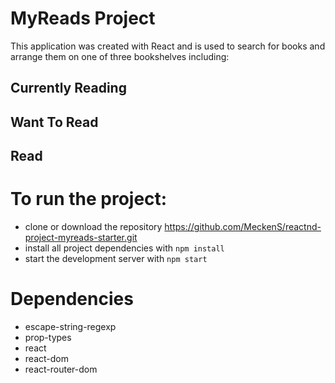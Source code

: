 # MyReads Project

This application was created with React and is used to search for books and arrange them on one of three bookshelves including:

## Currently Reading
## Want To Read
## Read

# To run the project:

* clone or download the repository https://github.com/MeckenS/reactnd-project-myreads-starter.git
* install all project dependencies with `npm install`
* start the development server with `npm start`

# Dependencies

* escape-string-regexp
* prop-types
* react
* react-dom
* react-router-dom
